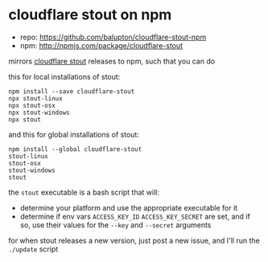 # cloudflare stout on npm

- repo: https://github.com/balupton/cloudflare-stout-npm
- npm: http://npmjs.com/package/cloudflare-stout

mirrors [cloudflare stout](https://github.com/cloudflare/stout) releases to npm, such that you can do

this for local installations of stout:

```
npm install --save cloudflare-stout
npx stout-linux
npx stout-osx
npx stout-windows
npx stout
```

and this for global installations of stout:

```
npm install --global cloudflare-stout
stout-linux
stout-osx
stout-windows
stout
```

the `stout` executable is a bash script that will:

- determine your platform and use the appropriate executable for it
- determine if env vars `ACCESS_KEY_ID` `ACCESS_KEY_SECRET` are set, and if so, use their values for the `--key` and `--secret` arguments

for when stout releases a new version, just post a new issue, and I'll run the `./update` script
